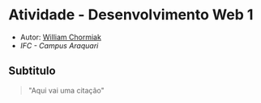 # Atividade - Desenvolvimento Web 1

- Autor: [William Chormiak](https://github.com/WILLIAMCHOR)
- *IFC - Campus Araquari*

## Subtitulo
> "Aqui vai uma citação"
